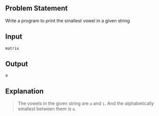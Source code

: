 ## Problem Statement

Write a program to print the smallest vowel in a given string

## Input

    matrix

## Output

    a

## Explanation

> The vowels in the given string are `a` and `i`.
> And the alphabetically smallest between them is `a`.
